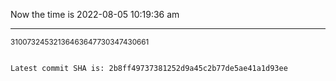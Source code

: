 Now the time is 2022-08-05 10:19:36 am

---

<small>31007324532136463647730347430661</small>

```txt

Latest commit SHA is: 2b8ff49737381252d9a45c2b77de5ae41a1d93ee
```
